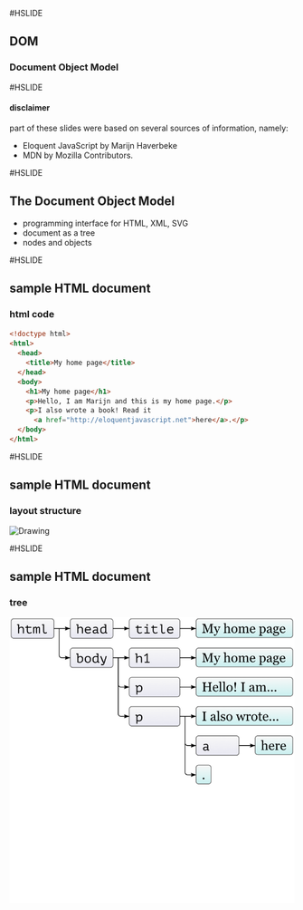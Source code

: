 #HSLIDE
## DOM
### Document Object Model

#HSLIDE
#### disclaimer
part of these slides were based on several sources of information, namely:

* Eloquent JavaScript by Marijn Haverbeke
* MDN by Mozilla Contributors.



#HSLIDE
## The Document Object Model
* programming interface for HTML, XML, SVG
* document as a tree
* nodes and objects 


#HSLIDE
## sample HTML document
### html code
```html
<!doctype html>
<html>
  <head>
    <title>My home page</title>
  </head>
  <body>
    <h1>My home page</h1>
    <p>Hello, I am Marijn and this is my home page.</p>
    <p>I also wrote a book! Read it
      <a href="http://eloquentjavascript.net">here</a>.</p>
  </body>
</html>
```
#HSLIDE
## sample HTML document
### layout structure
<img src="html-boxes.svg.png.jpg" alt="Drawing" style="width: 400px;"/>

#HSLIDE
## sample HTML document
### tree
![](html-tree.svg.png)

